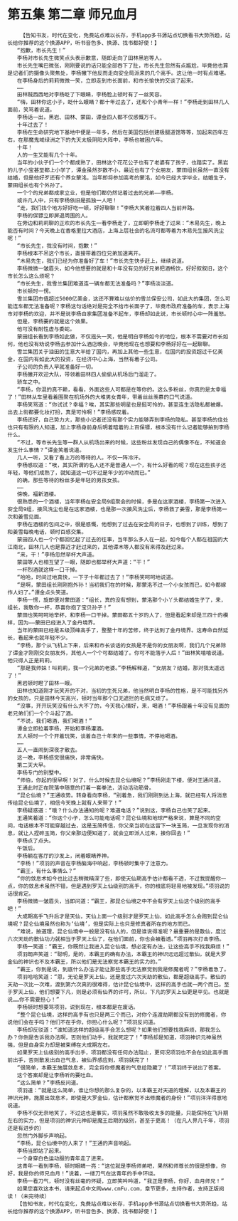 # 第五集 第二章 师兄血月
        【告知书友，时代在变化，免费站点难以长存，手机app多书源站点切换看书大势所趋，站长给你推荐的这个换源APP，听书音色多、换源、找书都好使！】
       “抱歉，市长先生！”
       李杨对市长先生微笑点头表示歉意，随即走向了田林黑岩等人。
       市长先生嘴巴微张，刚刚要说的话只能全部吞下了肚，市长先生忽然有点尴尬，毕竟他也算是记者们的摄像头聚焦处，李杨撇下他反而走向安全局派来的几个高手。这让他一时有点难堪。
       在李杨身后的莉莉微微一笑，立即走到市长面前，和市长愉快的交谈了起来。
       ……
       田林贼西西地对李杨眨了下眼睛，李杨脸上顿时有了一丝笑容。
       “嗨，田林你这小子，眨什么眼睛？都十年过去了，还和个小青年一样！”李杨走到田林几人面前，笑骂着说道。
       李杨话一出，黑岩、田林、蒙田，谭金四人都不仅感慨万千。
       十年过去了！
       李杨在生命研究地下基地中便是一年多，然后在美国包括创建极腿道馆等等，加起来四年左右，在那魔鬼域绿洲之下的先天太极阴阳大阵中，李杨也被困六年。
       十年！
       人的一生又能有几个十年。
       当年的小伙子们一个个都成熟了，田林这个花花公子也有了老婆有了孩子，也踏实了。黑岩的儿子小宝甚至都上小学了，谭金虽然岁数不小，最近也有了个女朋友，蒙田组长虽然一直没有结婚，但是他好歹还有个养女蒙洺，当年即将参加高考的蒙洺，如今已经大学毕业，结婚生子，蒙田组长也有个外孙了。
       一个个的兄弟都成家立业，但是他们都仍然记着过去的兄弟——李杨。
       或许几人中，只有李杨依旧是孤独一人吧！
       “走，我们找个地方好好吃一顿，好好聊聊！”李杨大笑着拉着四人当前开路。
       李杨的保镖立即屏退周围的人。
       在旁边和莉莉聊的正欢的市长先生一看李杨走了，立即朝李杨走了过来：“木易先生，晚上能否有时间？今天晚上在香格里拉大酒店，上海上层社会的名流可都等着为木易先生接风洗尘呢！”
       “市长先生，我没有时间，抱歉！”
       李杨根本不吊这个市长，直接带着四位兄弟加速离开。
       “木易先生，我们已经为你准备好了车！”市长先生快步赶上，继续说道。
       李杨微微一皱眉头，如今他想要的就是和十年没有见的好兄弟把酒畅饮，好好叙叙旧，这个市长怎么这么烦呢？
       “市长先生，我雪兰集团难道连一辆车都无法准备吗？”李杨淡淡道。
       市长顿时一愣。
       雪兰集团市值超过5000亿美金，这还不算难以估价的雪兰保安公司，如此大的集团，怎么可能连车都无法准备呢？李杨这句话绝对是完全不给市长面子了，毕竟市政府准备的车，表示上海市对李杨的欢迎，并不是说李杨自家集团准备不起车，李杨却如此说，市长顿时心中一阵羞怒。
       但是，李杨要的就是这个效果。
       他可没有耐性虚与委蛇。
       蒙田组长看到李杨如此做，不仅摇头一笑，他是明白李杨如今的地位，根本不需要对市长如何，他也没有劝说李杨去参加什么酒店晚会，毕竟他现在也想要和李杨好好在一起聊聊。
       雪兰集团关于油田的生意大半给了国内，再加上其他一些生意，在国内的投资超过千亿美金，在国内有如此大的投资，在经济中心上海，当然有着子公司。
       子公司的负责人早就准备好一切。
       李杨撇开欢迎大队，带领着田林四人偷偷从机场后门溜走了。
       轿车之中。
       “李杨，你混的真不赖，看看，外面这些人可都是在等你的。这么多粉丝，你真的是太幸福了！”田林从车里看着围聚在机场外的大堆男女青年，带着丝丝羡慕的口气说道。
       李杨笑骂道：“你试试？幸福？唉，其实那些明星也是挺可怜的，甚至连生活隐私都被爆。出去上街都要化妆打扮，真是可怜啊！”李杨感叹着。
       李杨还好，自己势力大，那些小记者还没有那个实力能够弄到李杨的隐私。甚至李杨的住处也只有有限的人知道，加上李杨身前身后明着暗着的上百保镖，根本没有什么记者能够拍到李杨什么。
       “不过，等市长先生等一群人从机场出来的时候，这些粉丝发现自己的偶像不在，不知道会发生什么事情？”谭金笑着说道。
       几人一听，又看了看上万的等待的人。不仅一阵冷汗。
       李杨感叹道：“唉，其实所谓的名人还不是普通人一个，有什么好看的呢？现在这些孩子还年轻，等他们成熟了，就知道这一切不过是年少的冲动而已。”
       的确，那些等待的粉丝多是年轻的男孩女孩。
       ……
       傍晚，福新酒楼。
       很熟悉的一个酒楼，当年李杨在安全局9组聚会的时候，多是在这家酒楼，李杨第一次进入安全局9组，接风洗尘也是在这家酒楼，也是那一次接风洗尘后，李杨救了姜雪，那是李杨第一次和姜雪见面。
       李杨在酒楼的包间之中，很是感慨，他想到了过去在安全局的日子，也想到了训练，想到了和姜雪每晚电话，顿时百感交集。
       蒙田四人也一个个都回忆起了过去的往事，当年那么多人在一起，如今每个人都在祖国的大江南北，田林几人也是靠近才赶过来的，其他谭木等人都没有来得及赶过来。
       “来，干！”李杨忽然举杯大声道。
       蒙田等人也相互望了一眼，随即也都举杯大声道：“干！”
       一杯烈酒就这样一口干掉。
       “哈哈，时间过地真快，一下子十年都过去了！”李杨笑呵呵地说道。
       “是啊，蒙田组长刚刚抱外孙！当初我们在的时候，那蒙洺不过一个小女孩而已，如今都嫁作人妇了。”谭金点头笑道。
       李杨一愣，旋即便对蒙田道：“组长，真的没有想到，蒙洺那个小丫头都结婚生子了，来，组长，我敬你一杯，恭喜你抱了宝贝孙子！”
       蒙田也笑呵呵地举杯，和李杨一口干掉。蒙田都五十岁的人了，但是看起来却是三四十的模样，因为——蒙田已经进入了金丹境界。
       当年的蒙田已经是五级顶峰高手了，整整十年的苦修，终于达到了金丹境界。这寿命自然延长，看起来也就年轻不少。
       “李杨，那个从飞机上下来，后来和市长谈话的女孩是不是你的女朋友啊，我们几个兄弟除了谭金才刚刚交女朋友外，其他人一个个可都结婚了。你可不能落于人后！”田林笑嘻嘻说道。他只得人正是莉莉。
       “那是我师妹！叫莉莉，我一个兄弟的老婆。”李杨解释道，“女朋友？结婚，那对我太遥远了！”
       黑岩顿时瞪了田林一眼。
       田林也知道刚才玩笑开的不对，当初的生死兄弟，他当然明白李杨的性格，是不可能找另外的女孩的，只是田林今天高兴，顿时当年那个口无遮拦的毛病又烦了。
       “没事，开开玩笑没有什么大不了的，今天我心情好，来，喝酒！”李杨跟着十年没有见面的老兄弟们们一个个斗起了酒。
       “不说，我们喝酒，我们喝酒！”
       谭金立即拉着李杨，开始和李杨灌酒。
       五人顿时一个个开着玩笑，谈着自己十年来的一些事情，不停地喝酒。
       ……
       五人一直闹到深夜才散去。
       这一晚，李杨感觉很痛快，非常痛快。
       第二天大早。
       李杨专门的别墅中。
       “师伯，你起的很早啊！对了，什么时候去昆仑仙境呢？”李杨刚走下楼，便对王通问道。
       王通此时正在院落中随意的打着一套拳法，活动活动筋骨。
       “昆仑仙境？”王通收势。转身看向李杨，“别着急，我们刚刚到达上海，就已经有人将消息传给昆仑仙境了，相信今天晚上就有人来带了！”
       李杨疑惑道：“哦？什么办法通知的呢？难道电话？”说到这，李杨自己也笑了起来。
       王通笑着道：“你这个小子，怎么可能电话呢？昆仑仙境和地球严格来说，算是不同的空间，电话根本不可能穿越过去，这是玉简传信，你父亲当初在这留下一块玉简，一旦发现你的消息，就让人捏碎玉简，你父亲那边便知道了，就会立即派人过来，接你回去！”
       李杨点了点头。
       午饭后。
       李杨躺在客厅的沙发上，闭着眼睛养神。
       “李杨！”项羽的声音在李杨脑海中响起，李杨顿时集中了注意力。
       “霸王，有什么事情么？”
       “你的敛息术如今也比过去稍微精深了些，即使天仙期高手估计都看不透，不过我提醒你一点，你的敛息术虽然不错，但是遇到罗天上仙级别的高手，你的根底将轻易地被发现。”项羽说的话很肯定。
       李杨微微一皱眉头，当即问道：“霸王，那昆仑仙境之中不会有罗天上仙这个级别的高手吧！”
       大成期高手飞升后才是天仙，天仙上面一个级别才是罗天上仙，如此高手怎么会跑到昆仑仙境呢？昆仑仙境虽然也称为‘仙境’，但是实际上也只是修真者所在的地方而已。
       “难说，按道理，昆仑仙境中一般是没有仙人的，但是谁说得准呢？最重要的是散仙，度过六次天劫的散仙功力就相当于罗天上仙了，在他们面前，你也会被看透。”项羽再次打击李杨。
       李杨一笑道：“霸王，你既然让我进入昆仑仙境，想必定有办法，让这些高手不找我麻烦！”
       项羽朗声笑道：“聪明，是的，本霸王的确有办法，本霸王的神识远远超过散仙，就是大罗金仙的神识也不及本霸王，所以他们是无法察觉本霸王的实力的。”
       “霸王，你到是说，到底什么办法才能让那些高手无法察觉到我是修魔者呢？”李杨着急了。
       项羽哈哈笑道：“恩，无论是罗天上仙，还是度过六次天劫的散仙，都是超级高手。散仙的天劫一次比一次难，渡到第六次真的很难得，估计昆仑仙境中，这样的高手也就一两个而已。至于罗天上仙，他们想要下凡，则是必须有仙界的许可，所以，下凡的罗天上仙更是罕见。也就是说……你不需要担心！”
       李杨顿时想要骂项羽，说到现在，根本都是在废话。
       “整个昆仑仙境，这样的高手有也只是两三个而已，对你个连渡劫期都没有到的修魔者，你说他们会在乎吗？他们不在乎你，你担心什么呢？”项羽反问道。
       李杨却反驳道：“谁知道这样的超级高手会怎么想呢？如果他们想要找我麻烦，那我怎么办？你倒是告诉我办法啊，否则他们动手，我就死定了！”李杨却是知道，项羽神识元神虽然强，但是自身实力却是被束缚在大成期左右。
       如果罗天上仙级别的高手出手，项羽都没有任何办法阻止，更何况项羽也不会在如此高手面前出手，否则散发出自己气息，被仙界感应到，项羽就完了！
       “很简单，本霸王施展敛息术，完全将你修魔者的气息给隐藏了！”项羽终于说出了答案。
       这个答案却是让李杨听的要吐血。
       “这么简单？”李杨反问道。
       项羽道：“就是这么简单，谁让你想的那么复杂的，以本霸王对天道的理解，以及本霸王的神识元神，施展出敛息术，即使是大罗金仙，估计都察觉不出修魔者的身份！”项羽洋洋得意地说道。
       李杨不仅无奈地笑了，不过这也是事实，项羽虽然不敢吸收太多的能量，只能保持在飞升期左右的实力，但是项羽的神识元神却是魔王后期的级别，甚至于更高！（在凡人界几千年，项羽还是有进步的）
       忽然门外脚步声响起。
       “李杨，昆仑仙境中的人来了！”王通的声音响起。
       李杨当即站了起来。
       一个身穿白色运动服的青年走了进来。
       这青年一看到李杨，顿时眼睛一亮：“这位就是李杨师弟吧，果然和师尊长的很是想像，你好，我是你的师兄血月！”说着，一缕刀气在这青年的手中环绕。
       李杨一看刀气，顿时没有丝毫的怀疑，立即笑吟吟道，“我正是李杨，你好，血月师兄！”
       如果您喜欢这本书，请来起点中文网www.cmFu.com，章节更多，支持作者，支持正版阅读！（未完待续）
       【告知书友，时代在变化，免费站点难以长存，手机app多书源站点切换看书大势所趋，站长给你推荐的这个换源APP，听书音色多、换源、找书都好使！】